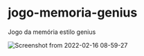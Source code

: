 # jogo-memoria-genius
Jogo da memória estilo genius

![Screenshot from 2022-02-16 08-59-27](https://user-images.githubusercontent.com/60270214/154260874-e0f1bca9-f56f-4ae3-996c-ec71cab38363.png)

